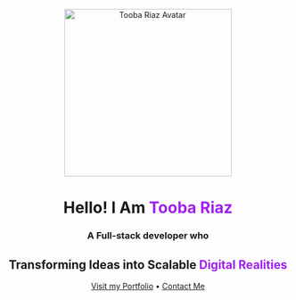 <p align="center">
  <img src="path_to_your_avatar_image" alt="Tooba Riaz Avatar" width="300px" />
</p>

<h1 align="center">Hello! I Am <span style="color: #A020F0;">Tooba Riaz</span></h1>
<h3 align="center">A Full-stack developer who</h3>
<h2 align="center">Transforming Ideas into Scalable <span style="color: #A020F0;">Digital Realities</span></h2>

<p align="center">
  <a href="https://yourportfolio.com">Visit my Portfolio</a> • 
  <a href="mailto:youremail@example.com">Contact Me</a>
</p>
